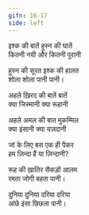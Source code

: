 ```yaml
---
gifn: 16-17
side: left
---
```


इश्क की बातें हुस्न की घातें  
कितनी नयी और कितनी पुरानी  

हुस्न की सूरत इश्क की हालत  
शोला शोला पानी पानी।  

अहले ख़िरद की बातें बातें  
क्या जिस्मानी क्या रूहानी  

अहले अमल की बात मुकम्मिल  
क्या इंसानी क्या यज़दानी  

जां के लिए बस एक ही पैकर  
हम ज़िन्दा हैं या ज़िन्दानी?  

रूह की ख़ातिर सैकड़ों आलम  
रमता जोगी बहता पानी।  

दुनिया दुनिया दरिया दरिया  
आंछे इंसा छिछला पानी।  
